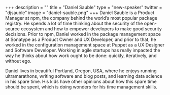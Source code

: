 +++
description = ""
title = "Daniel Sauble"
type = "new-speaker"
twitter = "djsauble"
image = "daniel-sauble.png"
+++
Daniel Sauble is a Product Manager at npm, the company behind the world’s most popular package registry. He spends a lot of time thinking about the security of the open-source ecosystem and how to empower developers to make good security decisions. Prior to npm, Daniel worked in the package management space at Sonatype as a Product Owner and UX Developer, and prior to that, he worked in the configuration management space at Puppet as a UX Designer and Software Developer. Working in agile startups has really impacted the way he thinks about how work ought to be done: quickly, iteratively, and without ego.

Daniel lives in beautiful Portland, Oregon, USA, where he enjoys running ultramarathons, writing software and blog posts, and learning data science in his spare time. His kids have other opinions about how this spare time should be spent, which is doing wonders for his time management skills.